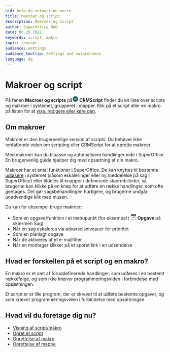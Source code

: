 ```yaml
---
uid: help-da-automation-macro
title: Makroer og script
description: Makroer og script
author: SuperOffice RnD
date: 06.29.2022
keywords: script, makro
topic: concept
audience: settings
audience_tooltip: Settings and maintenance
language: da
---
```


# Makroer og script

På fanen **Macroer og scripts** på![ikon][img2] **CRMScript** finder du en liste over scripts og makroer i systemet, grupperet i mapper. Klik på et script eller en makro på listen for at [vise, redigere eller køre den][1].

## Om makroer

Makroer er den brugervenlige version af scripts: Du behøver ikke omfattende viden om scripting eller CRMScript for at oprette makroer.

Med makroer kan du tilpasse og automatisere handlinger inde i SuperOffice. En brugervenlig guide hjælper dig med opsætning af din makro.

Makroer har et antal funktioner i SuperOffice. De kan knyttes til bestemte [udløsere][1] i systemet (såsom eskaleringer eller ny meddelelse på sag i SuperOffice) eller tildeles til knapper i definerede skærmbilleder, så brugerne kan klikke på en knap for at udføre en række handlinger, som ofte gentages. Det gør sagsbehandlingen hurtigere, og brugerne undgår unødvendige klik med musen.

Du kan for eksempel bruge makroer:

* Som en opgave/funktion i et menupunkt (for eksempel i ![ikon][img1] **Opgave** på skærmen Sag)
* Når en sag eskaleres via advarselsniveauer for prioritet
* Som en planlagt opgave
* Når de aktiveres af et e-mailfilter
* Når en modtager klikker på et sporet link i en udsendelse

## Hvad er forskellen på et script og en makro?

En makro er et sæt af foruddefinerede handlinger, som udføres i en bestemt rækkefølge, og som ikke kræver programmeringsviden i forbindelse med opsætningen.

Et script er et lille program, der er skrevet til at udføre bestemte opgaver, og som kræver programmeringsviden i forbindelse med opsætningen.

## Hvad vil du foretage dig nu?

* [Visning af script/makro][1]
* [Opret et script][2]
* [Oprettelse af makro][3]
* [Oprettelse af mappe][4]

<!-- Referenced links -->
[1]: screen/index.md
[2]: create-script.md
[3]: create-macro.md
[4]: create-folder.md

<!-- Referenced images -->
[img1]: ../../../../../common/icons/task.png
[img2]: ../../../../../common/icons/nav-admin-crmscript-active.png
